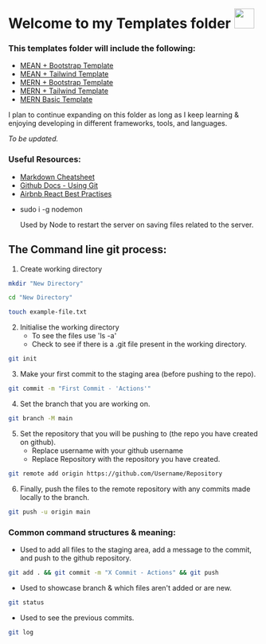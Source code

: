 <div>
    <h1>Welcome to my Templates folder <span><img src="https://camo.githubusercontent.com/e8e7b06ecf583bc040eb60e44eb5b8e0ecc5421320a92929ce21522dbc34c891/68747470733a2f2f6d656469612e67697068792e636f6d2f6d656469612f6876524a434c467a6361737252346961377a2f67697068792e676966" width="40" height="40"></span></h1>
</div>

<h3>This templates folder will include the following:</h3>
<div>
    <ul>
        <li><a href="https://github.com/Code-By-Rob/Templates/tree/main/MEAN-Bootstrap">MEAN + Bootstrap Template</a></li>
        <li><a href="https://github.com/Code-By-Rob/Templates/tree/main/MEAN-Tailwind">MEAN + Tailwind Template</a></li>
        <li><a href="https://github.com/Code-By-Rob/Templates/tree/main/MERN-Bootstrap">MERN + Bootstrap Template</a></li>
        <li><a href="https://github.com/Code-By-Rob/Templates/tree/main/MERN-Tailwind">MERN + Tailwind Template</a></li>
        <li><a href="https://github.com/Code-By-Rob/Templates/tree/main/MERN">MERN Basic Template</a></li>
        <!-- <li><a href="LinkToFile">Link</a></li> -->
    </ul>
</div>

I plan to continue expanding on this folder as long as I keep learning & enjoying developing in different frameworks, tools, and languages.

*To be updated.*

<h3>Useful Resources:</h3>
<div>
    <ul>
        <li><a href="https://www.markdownguide.org/cheat-sheet/">Markdown Cheatsheet</a></li>
        <li><a href="https://docs.github.com/en/get-started/using-git/about-git">Github Docs - Using Git</a></li>
        <li><a href="https://github.com/airbnb/javascript/tree/master/react">Airbnb React Best Practises</a></li>
        <li><p>sudo i -g nodemon</p><p>Used by Node to restart the server on saving files related to the server.</p></li>
        <!-- <li><a href="LinkToFile">LinkTitle</a></li> -->
    </ul>
</div>

## The Command line git process:

1. Create working directory
```sh
mkdir "New Directory"
```
```sh
cd "New Directory"
```
```sh
touch example-file.txt
```
2. Initialise the working directory
    - To see the files use 'ls -a'
    - Check to see if there is a .git file present in the working directory.
```sh
git init
```
3. Make your first commit to the staging area (before pushing to the repo).
```sh
git commit -m "First Commit - 'Actions'"
```
4. Set the branch that you are working on.
```sh
git branch -M main
```
5. Set the repository that you will be pushing to (the repo you have created on github).
    - Replace username with your github username
    - Replace Repository with the repository you have created.
```sh
git remote add origin https://github.com/Username/Repository
```
6. Finally, push the files to the remote repository with any commits made locally to the branch.
```sh
git push -u origin main
```

### Common command structures & meaning:

- Used to add all files to the staging area, add a message to the commit, and push to the github repository.
```sh
git add . && git commit -m "X Commit - Actions" && git push
```
- Used to showcase branch & which files aren't added or are new.
```sh
git status
```
- Used to see the previous commits.
```sh
git log
```